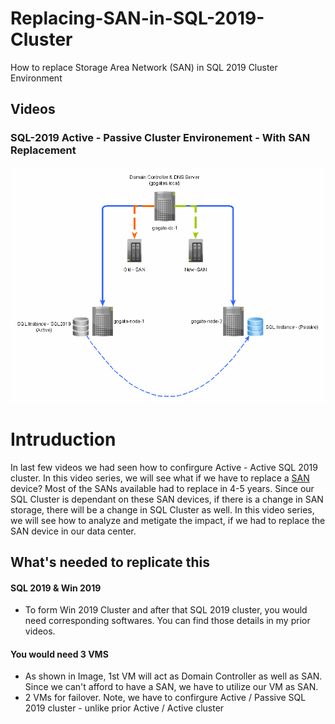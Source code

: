 # Replacing-SAN-in-SQL-2019-Cluster
How to replace Storage Area Network (SAN) in SQL 2019 Cluster Environment


## Videos


### SQL-2019 Active - Passive Cluster Environement - With SAN Replacement
<img src="ActiveActiveSQLCluster.gif" alt="SQL Cluster">

# Intruduction
In last few videos we had seen how to confirgure Active - Active SQL 2019 cluster. In this video series, we will see what if we have to replace a [SAN](https://www.snia.org/education/storage_networking_primer/san/what_san) device? Most of the SANs available had to replace in 4-5 years. Since our SQL Cluster is dependant on these SAN devices, if there is a change in SAN storage, there will be a change in SQL Cluster as well.
In this video series, we will see how to analyze and metigate the impact, if we had to replace the SAN device in our data center.

## What's needed to replicate this
#### SQL 2019 & Win 2019 
  - To form Win 2019 Cluster and after that SQL 2019 cluster, you would need corresponding softwares. You can find those details in my prior videos.
#### You would need 3 VMS
  - As shown in Image, 1st VM will act as Domain Controller as well as SAN. Since we can't afford to have a SAN, we have to utilize our VM as SAN.
  - 2 VMs for failover. Note, we have to confirgure Active / Passive SQL 2019 cluster - unlike prior Active / Active cluster
